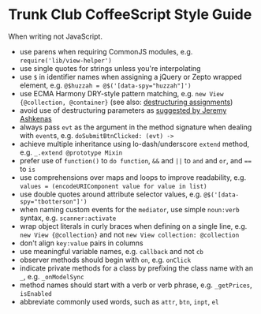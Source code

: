 # Trunk Club CoffeeScript Style Guide

When writing not JavaScript.

- use parens when requiring CommonJS modules, e.g. `require('lib/view-helper')`
- use single quotes for strings unless you're interpolating
- use `$` in identifier names when assigning a jQuery or Zepto wrapped element, e.g. `@$huzzah = @$('[data-spy="huzzah"]')`
- use ECMA Harmony DRY-style pattern matching, e.g. `new View {@collection, @container}` (see also: [destructuring assignments](http://coffeescript.org/#destructuring))
- avoid use of destructuring parameters as [suggested by Jeremy Ashkenas](https://github.com/jashkenas/coffee-script/issues/1607#issuecomment-3341285)
- always pass `evt` as the argument in the method signature when dealing with `event`s, e.g. `doSubmitBtnClicked: (evt) ->`
- achieve multiple inheritance using lo-dash/underscore `extend` method, e.g. `_.extend @prototype Mixin`
- prefer use of `function()` to `do function`, `&&` and `||` to `and` and `or`, and `==` to `is`
- use comprehensions over maps and loops to improve readability, e.g. `values = (encodeURIComponent value for value in list)`
- use double quotes around attribute selector values, e.g. `@$('[data-spy="tbotterson"]')`
- when naming custom events for the `mediator`, use simple `noun:verb` syntax, e.g. `scanner:activate`
- wrap object literals in curly braces when defining on a single line, e.g. `new View {@collection}` and not `new View collection: @collection`
- don't align `key:value` pairs in columns
- use meaningful variable names, e.g. `callback` and not `cb`
- observer methods should begin with `on`, e.g. `onClick`
- indicate private methods for a class by prefixing the class name with an `_`, e.g. `_onModelSync`
- method names should start with a verb or verb phrase, e.g. `_getPrices`, `isEnabled`
- abbreviate commonly used words, such as `attr`, `btn`, `inpt`, `el`
